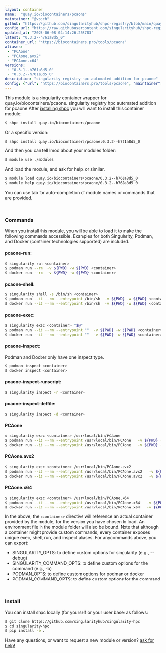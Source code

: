 ```yaml
---
layout: container
name:  "quay.io/biocontainers/pcaone"
maintainer: "@vsoch"
github: "https://github.com/singularityhub/shpc-registry/blob/main/quay.io/biocontainers/pcaone/container.yaml"
config_url: "https://raw.githubusercontent.com/singularityhub/shpc-registry/main/quay.io/biocontainers/pcaone/container.yaml"
updated_at: "2023-06-08 04:14:26.258783"
latest: "0.3.2--h761a8d5_0"
container_url: "https://biocontainers.pro/tools/pcaone"
aliases:
 - "PCAone"
 - "PCAone.avx2"
 - "PCAone.x64"
versions:
 - "0.3.1--h761a8d5_0"
 - "0.3.2--h761a8d5_0"
description: "singularity registry hpc automated addition for pcaone"
config: {"url": "https://biocontainers.pro/tools/pcaone", "maintainer": "@vsoch", "description": "singularity registry hpc automated addition for pcaone", "latest": {"0.3.2--h761a8d5_0": "sha256:0d73402b7ad65f453c1493ad33400dcb54a23e027cbbc8658feea27f21ab3794"}, "tags": {"0.3.1--h761a8d5_0": "sha256:d99c680eaf58f9aa301d77a4addae9b092eef9bc7c5e5f34cbde5de681277366", "0.3.2--h761a8d5_0": "sha256:0d73402b7ad65f453c1493ad33400dcb54a23e027cbbc8658feea27f21ab3794"}, "docker": "quay.io/biocontainers/pcaone", "aliases": {"PCAone": "/usr/local/bin/PCAone", "PCAone.avx2": "/usr/local/bin/PCAone.avx2", "PCAone.x64": "/usr/local/bin/PCAone.x64"}}
---
```


This module is a singularity container wrapper for quay.io/biocontainers/pcaone.
singularity registry hpc automated addition for pcaone
After [installing shpc](#install) you will want to install this container module:


```bash
$ shpc install quay.io/biocontainers/pcaone
```

Or a specific version:

```bash
$ shpc install quay.io/biocontainers/pcaone:0.3.2--h761a8d5_0
```

And then you can tell lmod about your modules folder:

```bash
$ module use ./modules
```

And load the module, and ask for help, or similar.

```bash
$ module load quay.io/biocontainers/pcaone/0.3.2--h761a8d5_0
$ module help quay.io/biocontainers/pcaone/0.3.2--h761a8d5_0
```

You can use tab for auto-completion of module names or commands that are provided.

<br>

### Commands

When you install this module, you will be able to load it to make the following commands accessible.
Examples for both Singularity, Podman, and Docker (container technologies supported) are included.

#### pcaone-run:

```bash
$ singularity run <container>
$ podman run --rm  -v ${PWD} -w ${PWD} <container>
$ docker run --rm  -v ${PWD} -w ${PWD} <container>
```

#### pcaone-shell:

```bash
$ singularity shell -s /bin/sh <container>
$ podman run --it --rm --entrypoint /bin/sh  -v ${PWD} -w ${PWD} <container>
$ docker run --it --rm --entrypoint /bin/sh  -v ${PWD} -w ${PWD} <container>
```

#### pcaone-exec:

```bash
$ singularity exec <container> "$@"
$ podman run --it --rm --entrypoint ""  -v ${PWD} -w ${PWD} <container> "$@"
$ docker run --it --rm --entrypoint ""  -v ${PWD} -w ${PWD} <container> "$@"
```

#### pcaone-inspect:

Podman and Docker only have one inspect type.

```bash
$ podman inspect <container>
$ docker inspect <container>
```

#### pcaone-inspect-runscript:

```bash
$ singularity inspect -r <container>
```

#### pcaone-inspect-deffile:

```bash
$ singularity inspect -d <container>
```


#### PCAone

```bash
$ singularity exec <container> /usr/local/bin/PCAone
$ podman run --it --rm --entrypoint /usr/local/bin/PCAone   -v ${PWD} -w ${PWD} <container> -c " $@"
$ docker run --it --rm --entrypoint /usr/local/bin/PCAone   -v ${PWD} -w ${PWD} <container> -c " $@"
```


#### PCAone.avx2

```bash
$ singularity exec <container> /usr/local/bin/PCAone.avx2
$ podman run --it --rm --entrypoint /usr/local/bin/PCAone.avx2   -v ${PWD} -w ${PWD} <container> -c " $@"
$ docker run --it --rm --entrypoint /usr/local/bin/PCAone.avx2   -v ${PWD} -w ${PWD} <container> -c " $@"
```


#### PCAone.x64

```bash
$ singularity exec <container> /usr/local/bin/PCAone.x64
$ podman run --it --rm --entrypoint /usr/local/bin/PCAone.x64   -v ${PWD} -w ${PWD} <container> -c " $@"
$ docker run --it --rm --entrypoint /usr/local/bin/PCAone.x64   -v ${PWD} -w ${PWD} <container> -c " $@"
```



In the above, the `<container>` directive will reference an actual container provided
by the module, for the version you have chosen to load. An environment file in the
module folder will also be bound. Note that although a container
might provide custom commands, every container exposes unique exec, shell, run, and
inspect aliases. For anycommands above, you can export:

 - SINGULARITY_OPTS: to define custom options for singularity (e.g., --debug)
 - SINGULARITY_COMMAND_OPTS: to define custom options for the command (e.g., -b)
 - PODMAN_OPTS: to define custom options for podman or docker
 - PODMAN_COMMAND_OPTS: to define custom options for the command

<br>

### Install

You can install shpc locally (for yourself or your user base) as follows:

```bash
$ git clone https://github.com/singularityhub/singularity-hpc
$ cd singularity-hpc
$ pip install -e .
```

Have any questions, or want to request a new module or version? [ask for help!](https://github.com/singularityhub/singularity-hpc/issues)